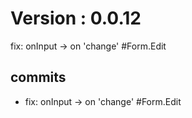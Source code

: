 # Version : 0.0.12

fix: onInput -> on 'change' #Form.Edit

## commits

* fix: onInput -> on 'change' #Form.Edit
